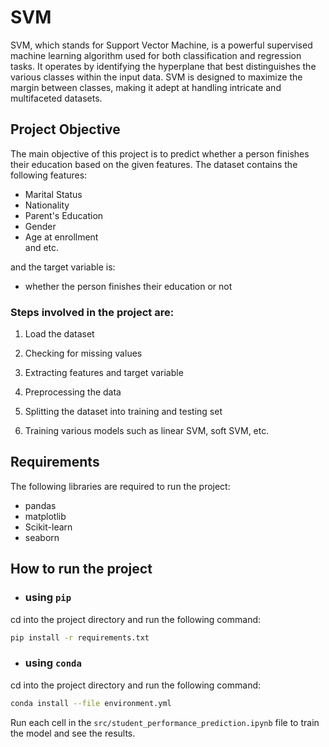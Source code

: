 # SVM 

SVM, which stands for Support Vector Machine, is a powerful supervised machine learning algorithm used for both classification and regression tasks. It operates by identifying the hyperplane that best distinguishes the various classes within the input data. SVM is designed to maximize the margin between classes, making it adept at handling intricate and multifaceted datasets.


## Project Objective

The main objective of this project is to predict whether a person finishes their education based on the given features. The dataset contains the following features:

- Marital Status
- Nationality
- Parent's Education
- Gender
- Age at enrollment  
and etc.

and the target variable is:
* whether the person finishes their education or not

### Steps involved in the project are:
1. Load the dataset

2. Checking for missing values

3. Extracting features and target variable

4. Preprocessing the data

5. Splitting the dataset into training and testing set

6. Training various models such as linear SVM, soft SVM, etc.

## Requirements

The following libraries are required to run the project:
- pandas
- matplotlib
- Scikit-learn
- seaborn

## How to run the project

- ### using `pip`
cd into the project directory and run the following command:

```bash
pip install -r requirements.txt
```

- ### using `conda`
cd into the project directory and run the following command:

```bash
conda install --file environment.yml
```

Run each cell in the `src/student_performance_prediction.ipynb` file to train the model and see the results.

